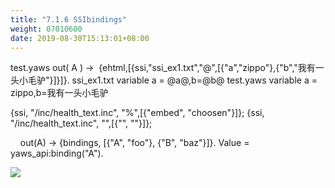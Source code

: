 ```yaml
---
title: "7.1.6 SSIbindings"
weight: 07010600
date: 2019-08-30T15:13:01+08:00
---
```

test.yaws
<erl>
out( A ) ->
 {ehtml,[{ssi,"ssi_ex1.txt","@",[{"a","zippo"},{"b","我有一头小毛驴"}]}]}.
</erl>
ssi_ex1.txt
variable a = @a@,b=@b@
test.yaws
variable a = zippo,b=我有一头小毛驴

{ssi, "/inc/health_text.inc", "%",[{"embed", "choosen"}]};
{ssi, "/inc/health_text.inc", "",[{"", ""}]};

<erl>
    out(A) -> {bindings, [{"A", "foo"}, {"B", "baz"}]}.
</erl>
Value = yaws_api:binding("A").

![](images/screenshot_1527428611174.png)
